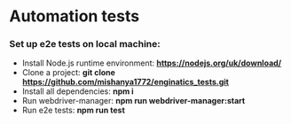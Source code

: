# Automation tests

### Set up e2e tests on local machine:

* Install Node.js runtime environment: **https://nodejs.org/uk/download/**
* Clone a project: **git clone https://github.com/mishanya1772/enginatics_tests.git**
* Install all dependencies: **npm i**
* Run webdriver-manager: **npm run webdriver-manager:start**
* Run e2e tests: **npm run test**

